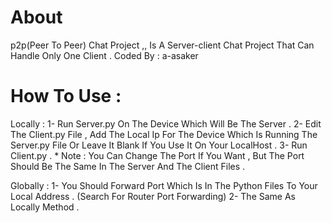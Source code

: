 # About
  p2p(Peer To Peer) Chat Project ,, Is A Server-client Chat Project That Can Handle Only One Client .
  Coded By : a-asaker
 
 # How To Use :
  Locally : 1- Run Server.py On The Device Which Will Be The Server .
            2- Edit The Client.py File , Add The Local Ip For The Device Which Is Running The Server.py File Or Leave It Blank If You Use It On Your LocalHost .
            3- Run Client.py .
      * Note : You Can Change The Port If You Want , But The Port Should Be The Same In The Server And The Client Files .
      
   Globally : 1- You Should Forward Port Which Is In The Python Files To Your Local Address . (Search For Router Port Forwarding) 
              2- The Same As Locally Method .
              
